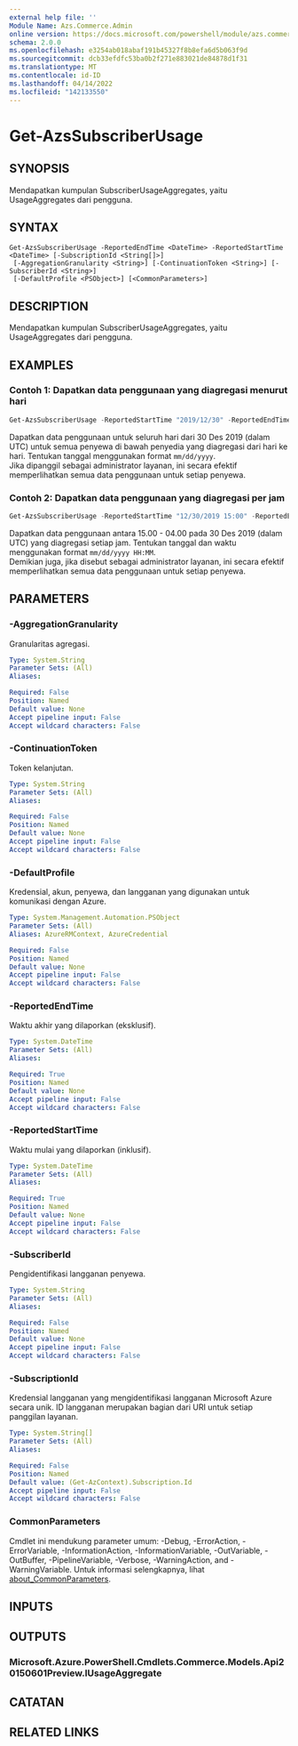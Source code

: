 ```yaml
---
external help file: ''
Module Name: Azs.Commerce.Admin
online version: https://docs.microsoft.com/powershell/module/azs.commerce.admin/get-azssubscriberusage
schema: 2.0.0
ms.openlocfilehash: e3254ab018abaf191b45327f8b8efa6d5b063f9d
ms.sourcegitcommit: dcb33efdfc53ba0b2f271e883021de84878d1f31
ms.translationtype: MT
ms.contentlocale: id-ID
ms.lasthandoff: 04/14/2022
ms.locfileid: "142133550"
---
```

# Get-AzsSubscriberUsage

## SYNOPSIS
Mendapatkan kumpulan SubscriberUsageAggregates, yaitu UsageAggregates dari pengguna.

## SYNTAX

```
Get-AzsSubscriberUsage -ReportedEndTime <DateTime> -ReportedStartTime <DateTime> [-SubscriptionId <String[]>]
 [-AggregationGranularity <String>] [-ContinuationToken <String>] [-SubscriberId <String>]
 [-DefaultProfile <PSObject>] [<CommonParameters>]
```

## DESCRIPTION
Mendapatkan kumpulan SubscriberUsageAggregates, yaitu UsageAggregates dari pengguna.

## EXAMPLES

### Contoh 1: Dapatkan data penggunaan yang diagregasi menurut hari
```powershell
Get-AzsSubscriberUsage -ReportedStartTime "2019/12/30" -ReportedEndTime "2019-12-31" -AggregationGranularity Daily
```

Dapatkan data penggunaan untuk seluruh hari dari 30 Des 2019 (dalam UTC) untuk semua penyewa di bawah penyedia yang diagregasi dari hari ke hari. Tentukan tanggal menggunakan format `mm/dd/yyyy`.  
Jika dipanggil sebagai administrator layanan, ini secara efektif memperlihatkan semua data penggunaan untuk setiap penyewa.

### Contoh 2: Dapatkan data penggunaan yang diagregasi per jam
```powershell
Get-AzsSubscriberUsage -ReportedStartTime "12/30/2019 15:00" -ReportedEndTime "12/30/2019 16:00" -AggregationGranularity Hourly
```

Dapatkan data penggunaan antara 15.00 - 04.00 pada 30 Des 2019 (dalam UTC) yang diagregasi setiap jam. Tentukan tanggal dan waktu menggunakan format `mm/dd/yyyy HH:MM`.  
Demikian juga, jika disebut sebagai administrator layanan, ini secara efektif memperlihatkan semua data penggunaan untuk setiap penyewa.

## PARAMETERS

### -AggregationGranularity
Granularitas agregasi.

```yaml
Type: System.String
Parameter Sets: (All)
Aliases:

Required: False
Position: Named
Default value: None
Accept pipeline input: False
Accept wildcard characters: False

```

### -ContinuationToken
Token kelanjutan.

```yaml
Type: System.String
Parameter Sets: (All)
Aliases:

Required: False
Position: Named
Default value: None
Accept pipeline input: False
Accept wildcard characters: False

```

### -DefaultProfile
Kredensial, akun, penyewa, dan langganan yang digunakan untuk komunikasi dengan Azure.

```yaml
Type: System.Management.Automation.PSObject
Parameter Sets: (All)
Aliases: AzureRMContext, AzureCredential

Required: False
Position: Named
Default value: None
Accept pipeline input: False
Accept wildcard characters: False

```

### -ReportedEndTime
Waktu akhir yang dilaporkan (eksklusif).

```yaml
Type: System.DateTime
Parameter Sets: (All)
Aliases:

Required: True
Position: Named
Default value: None
Accept pipeline input: False
Accept wildcard characters: False

```

### -ReportedStartTime
Waktu mulai yang dilaporkan (inklusif).

```yaml
Type: System.DateTime
Parameter Sets: (All)
Aliases:

Required: True
Position: Named
Default value: None
Accept pipeline input: False
Accept wildcard characters: False

```

### -SubscriberId
Pengidentifikasi langganan penyewa.

```yaml
Type: System.String
Parameter Sets: (All)
Aliases:

Required: False
Position: Named
Default value: None
Accept pipeline input: False
Accept wildcard characters: False

```

### -SubscriptionId
Kredensial langganan yang mengidentifikasi langganan Microsoft Azure secara unik. ID langganan merupakan bagian dari URI untuk setiap panggilan layanan.

```yaml
Type: System.String[]
Parameter Sets: (All)
Aliases:

Required: False
Position: Named
Default value: (Get-AzContext).Subscription.Id
Accept pipeline input: False
Accept wildcard characters: False

```

### CommonParameters
Cmdlet ini mendukung parameter umum: -Debug, -ErrorAction, -ErrorVariable, -InformationAction, -InformationVariable, -OutVariable, -OutBuffer, -PipelineVariable, -Verbose, -WarningAction, and -WarningVariable. Untuk informasi selengkapnya, lihat [about_CommonParameters](http://go.microsoft.com/fwlink/?LinkID=113216).

## INPUTS

## OUTPUTS

### Microsoft.Azure.PowerShell.Cmdlets.Commerce.Models.Api20150601Preview.IUsageAggregate



## CATATAN

## RELATED LINKS
